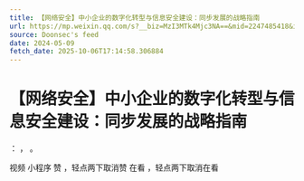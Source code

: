 ```yaml
---
title: 【网络安全】中小企业的数字化转型与信息安全建设：同步发展的战略指南
url: https://mp.weixin.qq.com/s?__biz=MzI3MTk4Mjc3NA==&mid=2247485418&idx=1&sn=6aee5a7f928d11a91dc9341423b88482
source: Doonsec's feed
date: 2024-05-09
fetch_date: 2025-10-06T17:14:58.306884
---
```


# 【网络安全】中小企业的数字化转型与信息安全建设：同步发展的战略指南

：
，
。

视频
小程序
赞
，轻点两下取消赞
在看
，轻点两下取消在看